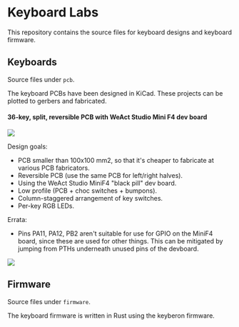 # Keyboard Labs

This repository contains the source files for keyboard
designs and keyboard firmware.

## Keyboards

Source files under `pcb`.

The keyboard PCBs have been designed in KiCad.
These projects can be plotted to gerbers and fabricated.

#### 36-key, split, reversible PCB with WeAct Studio Mini F4 dev board

![](https://raw.githubusercontent.com/rgoulter/keyboard-labs/master/docs/images/keyboard1_final_result.jpg)

Design goals:

- PCB smaller than 100x100 mm2,
  so that it's cheaper to fabricate at various
  PCB fabricators.
- Reversible PCB (use the same PCB for left/right halves).
- Using the WeAct Studio MiniF4 "black pill" dev board.
- Low profile (PCB + choc switches + bumpons).
- Column-staggered arrangement of key switches.
- Per-key RGB LEDs.

Errata:

- Pins PA11, PA12, PB2 aren't suitable for use for GPIO
  on the MiniF4 board, since these are used for other things.
  This can be mitigated by jumping from PTHs underneath unused
  pins of the devboard.

![](https://raw.githubusercontent.com/rgoulter/keyboard-labs/master/docs/images/keyboard5_fix_prototype.jpg)

## Firmware

Source files under `firmware`.

The keyboard firmware is written in Rust using the keyberon
firmware.
